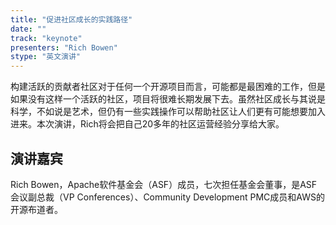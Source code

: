 ```yaml
---
title: "促进社区成长的实践路径"
date: "" 
track: "keynote"
presenters: "Rich Bowen"
stype: "英文演讲"
---
```


构建活跃的贡献者社区对于任何一个开源项目而言，可能都是最困难的工作，但是如果没有这样一个活跃的社区，项目将很难长期发展下去。虽然社区成长与其说是科学，不如说是艺术，但仍有一些实践操作可以帮助社区让人们更有可能想要加入进来。本次演讲，Rich将会把自己20多年的社区运营经验分享给大家。

## 演讲嘉宾
Rich Bowen，Apache软件基金会（ASF）成员，七次担任基金会董事，是ASF会议副总裁（VP Conferences）、Community Development PMC成员和AWS的开源布道者。
